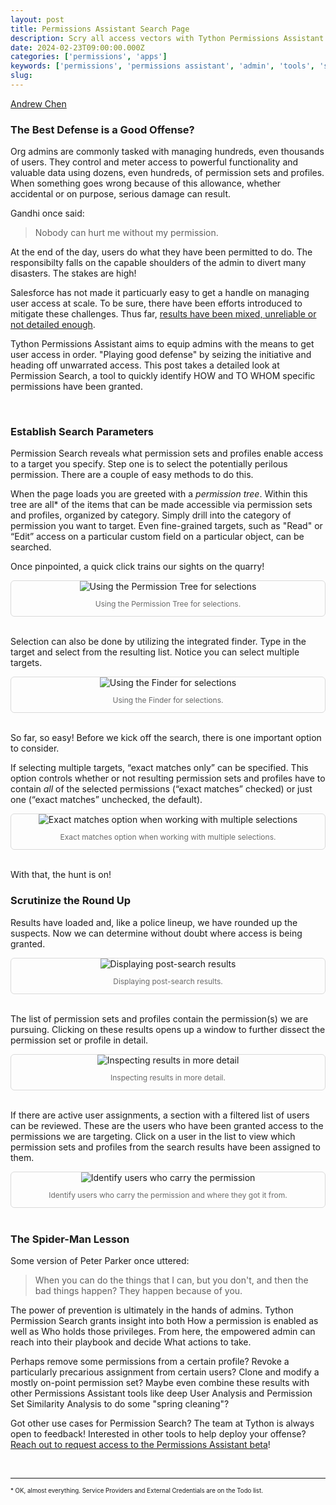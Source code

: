 ```yaml
---
layout: post
title: Permissions Assistant Search Page
description: Scry all access vectors with Tython Permissions Assistant Permission Search.
date: 2024-02-23T09:00:00.000Z
categories: ['permissions', 'apps']
keywords: ['permissions', 'permissions assistant', 'admin', 'tools', 'search']
slug: 
---
```


[Andrew Chen](https://www.linkedin.com/in/ndrewr/)

<!-- INSERT TABLE OF CONTENTS -->

### The Best Defense is a Good Offense?

Org admins are commonly tasked with managing hundreds, even thousands of users. They control and meter access to powerful functionality and valuable data using dozens, even hundreds, of permission sets and profiles. When something goes wrong because of this allowance, whether accidental or on purpose, serious damage can result.

Gandhi once said:

>Nobody can hurt me without my permission.

At the end of the day, users do what they have been permitted to do. The responsibilty falls on the capable shoulders of the admin to divert many disasters. The stakes are high!

Salesforce has not made it particuarly easy to get a handle on managing user access at scale. To be sure, there have been efforts introduced to mitigate these challenges. Thus far, [results have been mixed, unreliable or not detailed enough](https://appexchange.salesforce.com/appxListingDetail?listingId=a0N3A00000FeF99UAF&tab=r
).

Tython Permissions Assistant aims to equip admins with the means to get user access in order. "Playing good defense" by seizing the initiative and heading off unwarrated access. This post takes a detailed look at Permission Search, a tool to quickly identify HOW and TO WHOM specific permissions have been granted.

<br/>

### Establish Search Parameters

Permission Search reveals what permission sets and profiles enable access to a target you specify. Step one is to select the potentially perilous permission. There are a couple of easy methods to do this.

When the page loads you are greeted with a *permission tree*. Within this tree are all* of the items that can be made accessible via permission sets and profiles, organized by category. Simply drill into the category of permission you want to target. Even fine-grained targets, such as "Read" or “Edit” access on a particular custom field on a particular object, can be searched.

Once pinpointed, a quick click trains our sights on the quarry!

<div style="text-align: center; border: 1px solid #dadada; border-radius: 6px;">
    <img src="/images/2024-02-20-pa-perm-search-tree-selection.png" alt="Using the Permission Tree for selections" title="Using the Permission Tree for selections" style="max-width:700px;"/>
    <p style="color: #6a6a6a; font-size: .75rem;">Using the Permission Tree for selections.</p>
</div>
<br/>

Selection can also be done by utilizing the integrated finder. Type in the target and select from the resulting list. Notice you can select multiple targets.

<div style="text-align: center; border: 1px solid #dadada; border-radius: 6px;">
    <img src="/images/2024-02-20-pa-perm-search-finder-selection.png" alt="Using the Finder for selections" title="Using the Finder for selections" style="max-width:700px;"/>
    <p style="color: #6a6a6a; font-size: .75rem;">Using the Finder for selections.</p>
</div>
<br/>

So far, so easy! Before we kick off the search, there is one important option to consider.

If selecting multiple targets, “exact matches only” can be specified. This option controls whether or not resulting permission sets and profiles have to contain *all* of the selected permissions (“exact matches” checked) or just one (“exact matches” unchecked, the default).

<div style="text-align: center; border: 1px solid #dadada; border-radius: 6px;">
    <img src="/images/2024-02-20-pa-perm-search-exact-match.png" alt="Exact matches option when working with multiple selections" title="Exact matches option when working with multiple selections" style="max-width:700px;"/>
    <p style="color: #6a6a6a; font-size: .75rem;">Exact matches option when working with multiple selections.</p>
</div>
<br/>

With that, the hunt is on! 

### Scrutinize the Round Up

Results have loaded and, like a police lineup, we have rounded up the suspects. Now we can determine without doubt where access is being granted.

<div style="text-align: center; border: 1px solid #dadada; border-radius: 6px;">
    <img src="/images/2024-02-20-pa-perm-search-result-list.png" alt="Displaying post-search results" title="Displaying post-search results" style="max-width:700px;"/>
    <p style="color: #6a6a6a; font-size: .75rem;">Displaying post-search results.</p>
</div>
<br/>

The list of permission sets and profiles contain the permission(s) we are pursuing. Clicking on these results opens up a window to further dissect the permission set or profile in detail.

<!-- INSERT PICTURE OF DETAILS MODAL -->
<div style="text-align: center; border: 1px solid #dadada; border-radius: 6px;">
    <img src="/images/2024-02-20-pa-perm-search-result-detail-modal.png" alt="Inspecting results in more detail" title="Inspecting results in more detail" style="max-width:700px;"/>
    <p style="color: #6a6a6a; font-size: .75rem;">Inspecting results in more detail.</p>
</div>
<br/>

If there are active user assignments, a section with a filtered list of users can be reviewed. These are the users who have been granted access to the permissions we are targeting. Click on a user in the list to view which permission sets and profiles from the search results have been assigned to them.

<!-- INSERT PICTURE OF USER LIST -->
<div style="text-align: center; border: 1px solid #dadada; border-radius: 6px;">
    <img src="/images/2024-02-20-pa-perm-search-user-access-list.png" alt="Identify users who carry the permission" title="Identify users who carry the permission" style="max-width:700px;"/>
    <p style="color: #6a6a6a; font-size: .75rem;">Identify users who carry the permission and where they got it from.</p>
</div>
<br/>

### The Spider-Man Lesson

Some version of Peter Parker once uttered:

> When you can do the things that I can, but you don't, and then the bad things happen? They happen because of you.

The power of prevention is ultimately in the hands of admins. Tython Permission Search grants insight into both How a permission is enabled as well as Who holds those privileges. From here, the empowered admin can reach into their playbook and decide What actions to take.

Perhaps remove some permissions from a certain profile? Revoke a particularly precarious assignment from certain users? Clone and modify a mostly on-point permission set? Maybe even combine these results with other Permissions Assistant tools like deep User Analysis and Permission Set Similarity Analysis to do some "spring cleaning"?

Got other use cases for Permission Search? The team at Tython is always open to feedback! Interested in other tools to help deploy your offense? [Reach out to request access to the Permissions Assistant beta](mailto:support@tython.co?subject=Permissions%20Assistant%20Demo)!

<br/>

---

<sup><sub>* OK, almost everything. Service Providers and External Credentials are on the Todo list.</sub></sup>